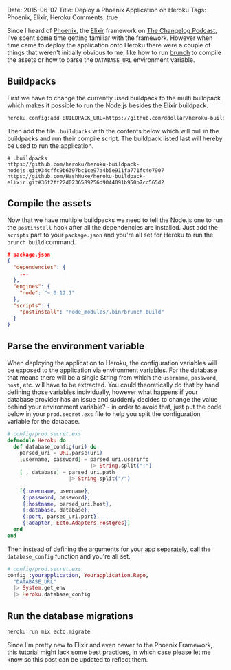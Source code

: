 Date: 2015-06-07
Title: Deploy a Phoenix Application on Heroku
Tags: Phoenix, Elixir, Heroku
Comments: true

Since I heard of [Phoenix](http://www.phoenixframework.org/), the [Elixir](http://elixir-lang.org/) framework on [The Changelog Podcast](https://changelog.com/147/), I've spent some time getting familiar with the framework.
However when time came to deploy the application onto Heroku there were a couple of things that weren't initially obvious to me, like how to run [brunch](http://brunch.io/) to compile the assets or how to parse the `DATABASE_URL` environment variable.

## Buildpacks

First we have to change the currently used buildpack to the multi buildpack which makes it possible to run the Node.js besides the Elixir buildpack.

```bash
heroku config:add BUILDPACK_URL=https://github.com/ddollar/heroku-buildpack-multi.git
```

Then add the file `.buildpacks` with the contents below which will pull in the buildpacks and run their compile script. The buildpack listed last will hereby be used to run the application.

```
# .buildpacks
https://github.com/heroku/heroku-buildpack-nodejs.git#34cffc9b6397bc1ce97a4b5e911fa771fc4e7907
https://github.com/HashNuke/heroku-buildpack-elixir.git#36f2ff22d0236589256d9044091b950b7cc565d2
```

## Compile the assets

Now that we have multiple buildpacks we need to tell the Node.js one to run the `postinstall` hook after all the dependencies are installed. Just add the `scripts` part to your `package.json` and you're all set for Heroku to run the `brunch build` command.

```json
# package.json
{
  "dependencies": {
    ...
  },
  "engines": {
    "node": "~ 0.12.1"
  },
  "scripts": {
    "postinstall": "node_modules/.bin/brunch build"
  }
}
```

## Parse the environment variable

When deploying the application to Heroku, the configuration variables will be exposed to the application via environment variables. For the database that means there will be a single String from which the `username`, `password`, `host`, etc. will have to be extracted. You could theoretically do that by hand defining those variables individually, however what happens if your database provider has an issue and suddenly decides to change the value behind your environment variable? - in order to avoid that, just put the code below in your `prod.secret.exs` file to help you split the configuration variable for the database.

```elixir
# config/prod.secret.exs
defmodule Heroku do
  def database_config(uri) do
    parsed_uri = URI.parse(uri)
    [username, password] = parsed_uri.userinfo
                           |> String.split(":")
    [_, database] = parsed_uri.path
                    |> String.split("/")

    [{:username, username},
     {:password, password},
     {:hostname, parsed_uri.host},
     {:database, database},
     {:port, parsed_uri.port},
     {:adapter, Ecto.Adapters.Postgres}]
  end
end
```

Then instead of defining the arguments for your app separately, call the `database_config` function and you're all set.

```elixir
# config/prod.secret.exs
config :yourapplication, Yourapplication.Repo,
  "DATABASE_URL"
  |> System.get_env
  |> Heroku.database_config
```

## Run the database migrations

```bash
heroku run mix ecto.migrate
```

Since I'm pretty new to Elixir and even newer to the Phoenix Framework, this tutorial might lack some best practices, in which case please let me know so this post can be updated to reflect them.
